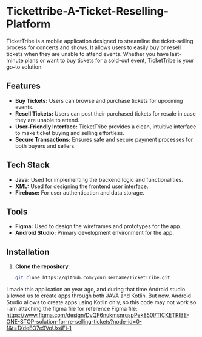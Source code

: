 # Tickettribe-A-Ticket-Reselling-Platform

TicketTribe is a mobile application designed to streamline the ticket-selling process for concerts and shows. It allows users to easily buy or resell tickets when they are unable to attend events. Whether you have last-minute plans or want to buy tickets for a sold-out event, TicketTribe is your go-to solution.

## Features

- **Buy Tickets:** Users can browse and purchase tickets for upcoming events.
- **Resell Tickets:** Users can post their purchased tickets for resale in case they are unable to attend.
- **User-Friendly Interface:** TicketTribe provides a clean, intuitive interface to make ticket buying and selling effortless.
- **Secure Transactions:** Ensures safe and secure payment processes for both buyers and sellers.

## Tech Stack

- **Java:** Used for implementing the backend logic and functionalities.
- **XML:** Used for designing the frontend user interface.
- **Firebase:** For user authentication and data storage.

## Tools

- **Figma:** Used to design the wireframes and prototypes for the app.
- **Android Studio:** Primary development environment for the app.

## Installation

1. **Clone the repository**:
   ```bash
   git clone https://github.com/yourusername/TicketTribe.git

I made this application an year ago, and during that time Android studio allowed us to create apps through both JAVA and Kotlin. But now, Android Studio allows to create apps using Kotlin only, so this code may not work so i am attaching the figma file for reference
Figma file: https://www.figma.com/design/DvQF6nukmsnrqspPek850l/TICKETRIBE-ONE-STOP-solution-for-re-selling-tickets?node-id=0-1&t=1XdeEO7e9VoUx4Fi-1
